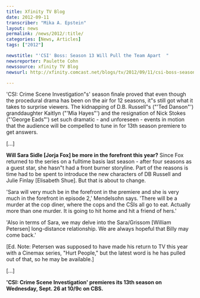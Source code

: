 ```yaml
---
title: Xfinity TV Blog
date: 2012-09-11
transcriber: "Mika A. Epstein"
layout: news
permalink: /news/2012/:title/
categories: [News, Articles]
tags: ["2012"]

newstitle: "'CSI' Boss: Season 13 Will Pull the Team Apart  "
newsreporter: Paulette Cohn
newssource: xfinity TV Blog
newsurl: http://xfinity.comcast.net/blogs/tv/2012/09/11/csi-boss-season-13-will-pull-the-team-apart/

---
```


'CSI: Crime Scene Investigation"s' season finale proved that even though the procedural drama has been on the air for 12 seasons, it"s still got what it takes to surprise viewers. The kidnapping of D.B. Russell"s ("'Ted Danson"') granddaughter Kaitlyn ("'Mia Hayes"') and the resignation of Nick Stokes ("'George Eads"') set such dramatic - and unforeseen - events in motion that the audience will be compelled to tune in for 13th season premiere to get answers.

[...]

**Will Sara Sidle [Jorja Fox] be more in the forefront this year?** Since Fox returned to the series on a fulltime basis last season - after four seasons as a guest star, she hasn"t had a front burner storyline. Part of the reasons is time had to be spent to introduce the new characters of DB Russell and Julie Finlay [Elisabeth Shue]. But that is about to change.

'Sara will very much be in the forefront in the premiere and she is very much in the forefront in episode 2,' Mendelsohn says. 'There will be a murder at the cop diner, where the cops and the CSIs all go to eat. Actually more than one murder. It is going to hit home and hit a friend of hers.'

'Also in terms of Sara, we may delve into the Sara/Grissom [William Petersen] long-distance relationship. We are always hopeful that Billy may come back.'

[Ed. Note: Petersen was supposed to have made his return to TV this year with a Cinemax series, "Hurt People," but the latest word is he has pulled out of that, so he may be available.]

[...]

**'CSI: Crime Scene Investigation' premieres its 13th season on Wednesday, Sept. 26 at 10/9c on CBS.**
